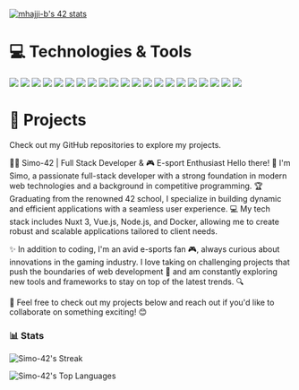 <a href="https://github.com/oakoudad/badge42"><img src="https://badge.mediaplus.ma/black/mhajji-b?1337Badge=off&UM6P=off" alt="mhajji-b's 42 stats" /></a>

<h1>💻 Technologies & Tools</h1>

<p align="left">
  <img src="https://img.shields.io/badge/JavaScript-323330?style=for-the-badge&logo=javascript&logoColor=F7DF1E" />
  <img src="https://img.shields.io/badge/TypeScript-007ACC?style=for-the-badge&logo=typescript&logoColor=white" />
  <img src="https://img.shields.io/badge/Vue.js-4FC08D?style=for-the-badge&logo=vue.js&logoColor=white" />
  <img src="https://img.shields.io/badge/Nuxt.js-00DC82?style=for-the-badge&logo=nuxtdotjs&logoColor=white" />
  <img src="https://img.shields.io/badge/Tailwind_CSS-38B2AC?style=for-the-badge&logo=tailwind-css&logoColor=white" />
  <img src="https://img.shields.io/badge/Node.js-339933?style=for-the-badge&logo=nodedotjs&logoColor=white" />
  <img src="https://img.shields.io/badge/Express.js-000000?style=for-the-badge&logo=express&logoColor=white" />
  <img src="https://img.shields.io/badge/nestjs-E0234E?style=for-the-badge&logo=nestjs&logoColor=white" />
  <img src="https://img.shields.io/badge/Laravel-FF2D20?style=for-the-badge&logo=laravel&logoColor=white" />
  <img src="https://img.shields.io/badge/MongoDB-4EA94B?style=for-the-badge&logo=mongodb&logoColor=white" />
  <img src="https://img.shields.io/badge/PostgreSQL-316192?style=for-the-badge&logo=postgresql&logoColor=white" />
  <img src="https://img.shields.io/badge/C-00599C?style=for-the-badge&logo=c&logoColor=white" />
  <img src="https://img.shields.io/badge/C%2B%2B-00599C?style=for-the-badge&logo=c%2B%2B&logoColor=white" />
  <img src="https://img.shields.io/badge/HTML5-E34F26?style=for-the-badge&logo=html5&logoColor=white" />
  <img src="https://img.shields.io/badge/CSS3-1572B6?style=for-the-badge&logo=css3&logoColor=white" />
  <img src="https://img.shields.io/badge/Drizzle-3982CE?style=for-the-badge&logo=drizzle&logoColor=white" />
  <img src="https://img.shields.io/badge/Docker-2CA5E0?style=for-the-badge&logo=docker&logoColor=white" />
  <img src="https://img.shields.io/badge/Jest-C21325?style=for-the-badge&logo=jest&logoColor=white" />
  <img src="https://img.shields.io/badge/Socket.io-010101?&style=for-the-badge&logo=Socket.io&logoColor=white" />
  <img src="https://img.shields.io/badge/GIT-E44C30?style=for-the-badge&logo=git&logoColor=white" />
  <img src="https://img.shields.io/badge/Ubuntu-E95420?style=for-the-badge&logo=ubuntu&logoColor=white" />
</p>

<h1>🚀 Projects</h1>

Check out my GitHub repositories to explore my projects.

👨‍💻 Simo-42 | Full Stack Developer & 🎮 E-sport Enthusiast
Hello there! 👋 I'm Simo, a passionate full-stack developer with a strong foundation in modern web technologies and a background in competitive programming. 🏆 Graduating from the renowned 42 school, I specialize in building dynamic and efficient applications with a seamless user experience. 💻 My tech stack includes Nuxt 3, Vue.js, Node.js, and Docker, allowing me to create robust and scalable applications tailored to client needs.

✨ In addition to coding, I'm an avid e-sports fan 🎮, always curious about innovations in the gaming industry. I love taking on challenging projects that push the boundaries of web development 🚀 and am constantly exploring new tools and frameworks to stay on top of the latest trends. 🔍

🎯 Feel free to check out my projects below and reach out if you'd like to collaborate on something exciting! 😊

### 📊 Stats
![Simo-42's Streak](https://github-readme-streak-stats.herokuapp.com/?user=Simo-42&theme=onedark&hide_border=false)

![Simo-42's Top Languages](https://github-readme-stats.vercel.app/api/top-langs/?username=Simo-42&theme=onedark&show_icons=true&hide_border=false&layout=compact)

